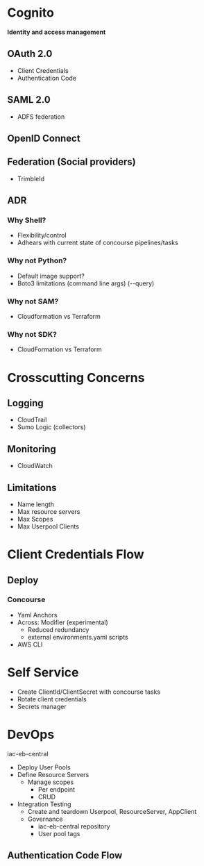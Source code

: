 # Cognito 
**Identity and access management**
## OAuth 2.0
- Client Credentials 
- Authentication Code
## SAML 2.0
- ADFS federation
## OpenID Connect
## Federation (Social providers)
- TrimbleId


## ADR
### Why Shell?
- Flexibility/control
- Adhears with current state of concourse pipelines/tasks
### Why not Python?
- Default image support?
- Boto3 limitations (command line args) (--query)
### Why not SAM?
- Cloudformation vs Terraform
### Why not SDK?
- CloudFormation vs Terraform

# Crosscutting Concerns
## Logging
- CloudTrail 
- Sumo Logic (collectors)
## Monitoring
- CloudWatch

## Limitations
- Name length
- Max resource servers
- Max Scopes
- Max Userpool Clients


# Client Credentials Flow

## Deploy
### Concourse
- Yaml Anchors
- Across: Modifier (experimental)
    - Reduced redundancy 
    - external environments.yaml scripts
- AWS CLI

# Self Service
- Create ClientId/ClientSecret with concourse tasks
- Rotate client credentials
- Secrets manager

# DevOps
iac-eb-central
- Deploy User Pools
- Define Resource Servers
    - Manage scopes
        - Per endpoint 
        - CRUD
- Integration Testing
    - Create and teardown Userpool, ResourceServer, AppClient
    - Governance
        - iac-eb-central repository
        - User pool tags


## Authentication Code Flow